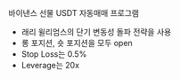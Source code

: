 바이낸스 선물 USDT 자동매매 프로그램
- 래리 윌리엄스의 단기 변동성 돌파 전략을 사용
- 롱 포지션, 숏 포지션을 모두 open
- Stop Loss는 0.5%
- Leverage는 20x
